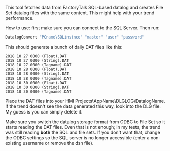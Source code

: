 This tool fetches data from FactoryTalk SQL-based datalog and creates File Set datalog files with the same content. This might help with your trend performance.

How to use: first make sure you can connect to the SQL Server. Then run:

```js
DatalogConvert "PCname\SQLinstnce" "master" "user" "password"
```

This should generate a bunch of daily DAT files like this:

```
2018 10 27 0000 (Float).DAT
2018 10 27 0000 (String).DAT
2018 10 27 0000 (Tagname).DAT
2018 10 28 0000 (Float).DAT
2018 10 28 0000 (String).DAT
2018 10 28 0000 (Tagname).DAT
2018 10 30 0000 (Float).DAT
2018 10 30 0000 (String).DAT
2018 10 30 0000 (Tagname).DAT
```

Place the DAT files into your HMI Projects\AppName\DLGLOG\DatalogName. If the trend doesn't see the data generated this way, look into the DLG file. My guess is you can simply delete it.

Make sure you switch the datalog storage format from ODBC to File Set so it starts reading the DAT files. Even that is not enough; in my tests, the trend was still reading **both** the SQL and file sets. If you don't want that, change the ODBC settings so the SQL server is no longer accessible (enter a non-existing username or remove the dsn file).